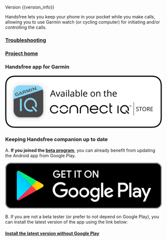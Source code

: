 Version {{version_info}}

Handsfree lets you keep your phone in your pocket while you make calls, allowing you to use Garmin watch (or cycling computer) for initiating and/or controlling the calls.

### [Troubleshooting](link://onboarding_troubleshooting)

### [Project home](https://github.com/grigorye/Handsfree)

### Handsfree app for Garmin

[<img src="./badges/Connect-IQ/Connect-IQ-Badge_White.svg" max-height="160" alt="Open Connect IQ"/>](https://apps.garmin.com/en-US/apps/73107243-f322-4cf2-bb3d-78f2a4ee8920)

### Keeping Handsfree companion up to date

A. **If you joined the [beta program](https://groups.google.com/g/handsfree-beta)**, you can already benefit from updating the Android app from Google Play.

[<img src="./badges/Google-Play/Get-It-On-Google-Play-Badge_en.svg" max-height="160" alt="Get it on Google Play"/>](https://play.google.com/store/apps/details?id=com.gentin.connectiq.handsfree) 

B. If you are not a beta tester (or prefer to not depend on Google Play), you can install the latest version of the app using the link below:

#### [Install the latest version without Google Play](https://grigorye.github.io/handsfree/Installation)



